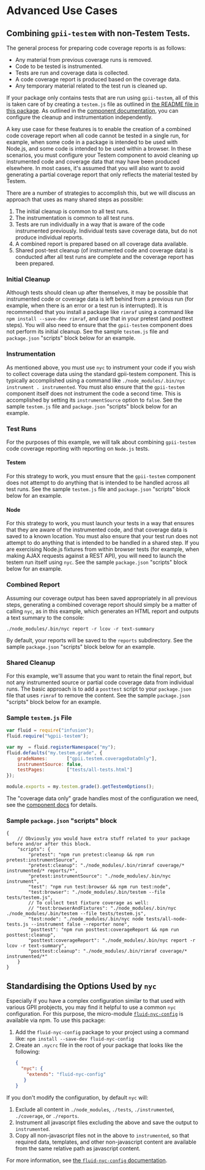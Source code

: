 # Advanced Use Cases

## Combining `gpii-testem` with non-Testem Tests.

The general process for preparing code coverage reports is as follows:

* Any material from previous coverage runs is removed.
* Code to be tested is instrumented.
* Tests are run and coverage data is collected.
* A code coverage report is produced based on the coverage data.
* Any temporary material related to the test run is cleaned up.

If your package only contains tests that are run using `gpii-testem`, all of this is taken
care of by creating a `testem.js` file as outlined in [the README file in this package](../README.md).  As outlined in
the [component documentation](testem-component.md), you can configure the cleanup and instrumentation independently.

A key use case for these features is to enable the creation of a combined code coverage report when all code cannot be
tested in a single run, for example, when some code in a package is intended to be used with Node.js, and some code is
intended to be used within a browser.  In these scenarios, you must configure your Testem component to avoid cleaning up
instrumented code and coverage data that may have been produced elsewhere.  In most cases, it's assumed that you will
also want to avoid generating a partial coverage report that only reflects the material tested by Testem.

There are a number of strategies to accomplish this, but we will discuss an approach that uses as many shared steps as
possible:

1. The initial cleanup is common to all test runs.
2. The instrumentation is common to all test runs.
3. Tests are run individually in a way that is aware of the code instrumented previously.  Individual tests save
   coverage data, but do not produce individual reports.
4. A combined report is prepared based on all coverage data available.
5. Shared post-test cleanup (of instrumented code and coverage data) is conducted after all test runs are complete and
   the coverage report has been prepared.

### Initial Cleanup

Although tests should clean up after themselves, it may be possible that instrumented code or coverage data is left
behind from a previous run (for example, when there is an error or a test run is interrupted).  It is recommended that
you install a package like `rimraf` using a command like `npm install --save-dev rimraf`, and use that in your pretest
(and posttest steps). You will also need to ensure that the `gpii-testem` component does not perform its initial
cleanup.  See the sample `testem.js` file and `package.json` "scripts" block below for an example.

### Instrumentation

As mentioned above, you must use `nyc` to instrument your code if you wish to collect coverage data using the standard
gpii-testem component.  This is typically accomplished using a command like `./node_modules/.bin/nyc instrument .
instrumented`. You must also ensure that the `gpii-testem` component itself does not instrument the code a second time.
This is accomplished by setting its `instrumentSource` option to `false`.  See the sample  `testem.js` file and
`package.json` "scripts" block below for an example.

### Test Runs

For the purposes of this example, we will talk about combining `gpii-testem` code coverage reporting with reporting on
`Node.js` tests.

#### Testem

For this strategy to work, you must ensure that the `gpii-testem` component does not attempt to do anything that is
intended to be handled across all test runs. See the sample `testem.js` file and `package.json` "scripts" block below
for an example.

#### Node

For this strategy to work, you must launch your tests in a way that ensures that they are aware of the instrumented
code, and that coverage data is saved to a known location.  You must also ensure that your test run does not attempt to
do anything that is intended to be handled in a shared step.  If you are exercising Node.js fixtures from within 
browser tests (for example, when making AJAX requests against a REST API), you will need to launch the testem run
itself using `nyc`.  See the sample `package.json` "scripts" block below for an example.

### Combined Report

Assuming our coverage output has been saved appropriately in all previous steps, generating a combined coverage report
should simply be a matter of calling `nyc`, as in this example, which generates an HTML report and outputs a text
summary to the console:

`./node_modules/.bin/nyc report -r lcov -r text-summary`

By default, your reports will be saved to the `reports` subdirectory. See the sample `package.json` "scripts" block
below for an example.

### Shared Cleanup

For this example, we'll assume that you want to retain the final report, but not any instrumented source or partial code
coverage data from individual runs.  The basic approach is to add a `posttest` script to your `package.json` file that
uses `rimraf` to remove the content.  See the sample `package.json` "scripts" block below for an example.

### Sample `testem.js` File

```javascript
var fluid = require("infusion");
fluid.require("%gpii-testem");

var my  = fluid.registerNamespace("my");
fluid.defaults("my.testem.grade", {
    gradeNames:       ["gpii.testem.coverageDataOnly"],
    instrumentSource: false,
    testPages:        ["tests/all-tests.html"]
});

module.exports = my.testem.grade().getTestemOptions();
```

The "coverage data only" grade handles most of the configuration we need, see the [component docs](testem-component.md)
for details.

### Sample `package.json` "scripts" block

```json5
{
    // Obviously you would have extra stuff related to your package before and/or after this block.
    "scripts": {
        "pretest": "npm run pretest:cleanup && npm run pretest:instrumentSource",
        "pretest:cleanup": "./node_modules/.bin/rimraf coverage/* instrumented/* reports/*",
        "pretest:instrumentSource": "./node_modules/.bin/nyc instrument",
        "test": "npm run test:browser && npm run test:node",
        "test:browser": "./node_modules/.bin/testem --file tests/testem.js",
        // To collect test fixture coverage as well:
        // "test:browserAndFixtures": "./node_modules/.bin/nyc ./node_modules/.bin/testem --file tests/testem.js",
        "test:node": "./node_modules/.bin/nyc node tests/all-node-tests.js --instrument false --reporter none",
        "posttest": "npm run posttest:coverageReport && npm run posttest:cleanup",
        "posttest:coverageReport": "./node_modules/.bin/nyc report -r lcov -r text-summary",
        "posttest:cleanup": "./node_modules/.bin/rimraf coverage/* instrumented/*"
    }
}

```

## Standardising the Options Used by `nyc`

Especially if you have a complex configuration similar to that used with various GPII probjects, you may find it helpful
to use a common `nyc` configuration.  For this purpose, the micro-module
[`fluid-nyc-config`](https://github.com/fluid-project/fluid-nyc-config) is available via npm.  To use this package:

1. Add the `fluid-nyc-config` package to your project using a command like: `npm install --save-dev fluid-nyc-config`
2. Create an `.nycrc` file in the root of your package that looks like the following:
   ```json
   {
     "nyc": {
       "extends": "fluid-nyc-config"
      }
   }
   ```

If you don't modify the configuration, by default `nyc` will:

1. Exclude all content in `./node_modules`, `./tests`, `./instrumented`, `./coverage`, or `./reports`.
2. Instrument all javascript files excluding the above and save the output to `instrumented`.
3. Copy all non-javascript files not in the above to `instrumented`, so that required data, templates, and other
   non-javascript content are available from the same relative path as javascript content.

For more information, see [the `fluid-nyc-config` documentation](https://github.com/fluid-project/fluid-nyc-config).